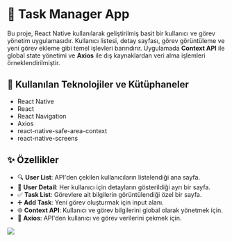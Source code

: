 # 📱 Task Manager App

Bu proje, React Native kullanılarak geliştirilmiş basit bir kullanıcı ve görev yönetim uygulamasıdır. Kullanıcı listesi, detay sayfası, görev görüntüleme ve yeni görev ekleme gibi temel işlevleri barındırır. Uygulamada **Context API** ile global state yönetimi ve **Axios** ile dış kaynaklardan veri alma işlemleri örneklendirilmiştir.

## 🚀 Kullanılan Teknolojiler ve Kütüphaneler

- React Native 
- React
- React Navigation
- Axios
- react-native-safe-area-context
- react-native-screens

## ✨ Özellikler

- 🔍 **User List**: API'den çekilen kullanıcıların listelendiği ana sayfa.
- 📄 **User Detail**: Her kullanıcı için detayların gösterildiği ayrı bir sayfa.
- ✅ **Task List**: Görevlere ait bilgilerin görüntülendiği özel bir sayfa.
- ➕ **Add Task**: Yeni görev oluşturmak için input alanı.
- 🌐 **Context API**: Kullanıcı ve görev bilgilerini global olarak yönetmek için.
- 🔗 **Axios**: API'den kullanıcı ve görev verilerini çekmek için.

![](https://github.com/Rasime-Dumlupunar/ContextAPI-React-Native/blob/main/context-api.gif)
